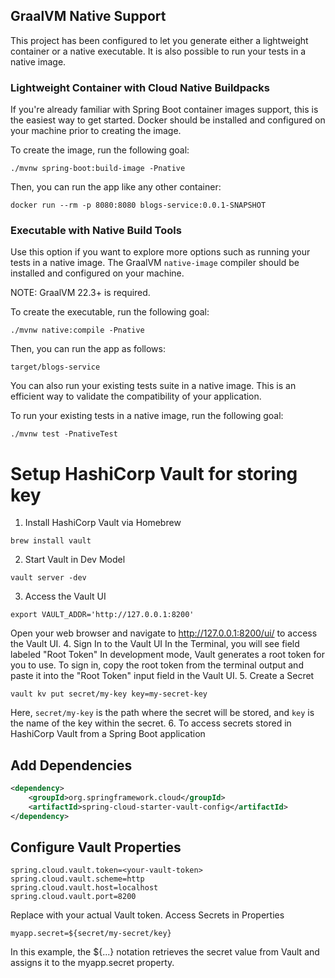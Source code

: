 ## GraalVM Native Support

This project has been configured to let you generate either a lightweight container or a native executable.
It is also possible to run your tests in a native image.

### Lightweight Container with Cloud Native Buildpacks

If you're already familiar with Spring Boot container images support, this is the easiest way to get started.
Docker should be installed and configured on your machine prior to creating the image.

To create the image, run the following goal:

```
./mvnw spring-boot:build-image -Pnative
```

Then, you can run the app like any other container:

```
docker run --rm -p 8080:8080 blogs-service:0.0.1-SNAPSHOT
```

### Executable with Native Build Tools

Use this option if you want to explore more options such as running your tests in a native image.
The GraalVM `native-image` compiler should be installed and configured on your machine.

NOTE: GraalVM 22.3+ is required.

To create the executable, run the following goal:

```
./mvnw native:compile -Pnative
```

Then, you can run the app as follows:

```
target/blogs-service
```

You can also run your existing tests suite in a native image.
This is an efficient way to validate the compatibility of your application.

To run your existing tests in a native image, run the following goal:

```
./mvnw test -PnativeTest
```
# Setup HashiCorp Vault for storing key
1. Install HashiCorp Vault via Homebrew
```shell
brew install vault
```
2. Start Vault in Dev Model
```shell
vault server -dev
```
3. Access the Vault UI
```shell
export VAULT_ADDR='http://127.0.0.1:8200'
```
Open your web browser and navigate to http://127.0.0.1:8200/ui/ to access the Vault UI.
4. Sign In to the Vault UI
In the Terminal, you will see field labeled "Root Token" In development mode, Vault generates a root token for you to use. To sign in, copy the root token from the terminal output and paste it into the "Root Token" input field in the Vault UI.
5. Create a Secret
```shell
vault kv put secret/my-key key=my-secret-key
```
Here, <code>secret/my-key</code> is the path where the secret will be stored, and <code>key</code> is the name of the key within the secret.
6. To access secrets stored in HashiCorp Vault from a Spring Boot application
## Add Dependencies
```xml
<dependency>
    <groupId>org.springframework.cloud</groupId>
    <artifactId>spring-cloud-starter-vault-config</artifactId>
</dependency>
```
## Configure Vault Properties
```properties
spring.cloud.vault.token=<your-vault-token>
spring.cloud.vault.scheme=http
spring.cloud.vault.host=localhost
spring.cloud.vault.port=8200
```
Replace <your-vault-token> with your actual Vault token.
Access Secrets in Properties
```properties
myapp.secret=${secret/my-secret/key}
```
In this example, the ${...} notation retrieves the secret value from Vault and assigns it to the myapp.secret property.
